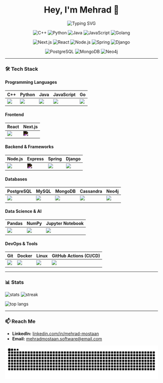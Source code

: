 <!-- Header -->
<h1 align="center">Hey, I'm Mehrad 👋</h1>

<!-- Animated typing intro -->
<p align="center">
  <img src="https://readme-typing-svg.demolab.com?font=Fira+Code&pause=1200&center=true&vCenter=true&width=800&lines=Software+Engineer+%7C+C%2B%2B+%2F+Python+%2F+Java;JavaScript+%26+Go+enjoyer;Next.js+%7C+React+%7C+Node.js;Spring+Boot+%7C+Django;SQL+(PostgreSQL)+%7C+NoSQL+(MongoDB%2C+Neo4j);AI%2C+Big+Data%2C+Systems+Programming" alt="Typing SVG" />
</p>

<!-- Badges -->
<p align="center">
  <!-- Languages -->
  <img src="https://img.shields.io/badge/C++-00599C?style=for-the-badge&logo=c%2B%2B&logoColor=white" alt="C++"/>
  <img src="https://img.shields.io/badge/Python-3776AB?style=for-the-badge&logo=python&logoColor=white" alt="Python"/>
  <img src="https://img.shields.io/badge/Java-007396?style=for-the-badge&logo=openjdk&logoColor=white" alt="Java"/>
  <img src="https://img.shields.io/badge/JavaScript-F7DF1E?style=for-the-badge&logo=javascript&logoColor=black" alt="JavaScript"/>
  <img src="https://img.shields.io/badge/Go-00ADD8?style=for-the-badge&logo=go&logoColor=white" alt="Golang"/>
<p align="center">
  <!-- Frameworks -->
  <img src="https://img.shields.io/badge/Next.js-000000?style=for-the-badge&logo=nextdotjs&logoColor=white" alt="Next.js"/>
  <img src="https://img.shields.io/badge/React-20232A?style=for-the-badge&logo=react&logoColor=61DAFB" alt="React"/>
  <img src="https://img.shields.io/badge/Node.js-339933?style=for-the-badge&logo=nodedotjs&logoColor=white" alt="Node.js"/>
  <img src="https://img.shields.io/badge/Spring-6DB33F?style=for-the-badge&logo=spring&logoColor=white" alt="Spring"/>
  <img src="https://img.shields.io/badge/Django-092E20?style=for-the-badge&logo=django&logoColor=white" alt="Django"/>
<p align="center">
  <!-- Data -->
  <img src="https://img.shields.io/badge/PostgreSQL-316192?style=for-the-badge&logo=postgresql&logoColor=white" alt="PostgreSQL"/>
  <img src="https://img.shields.io/badge/MongoDB-47A248?style=for-the-badge&logo=mongodb&logoColor=white" alt="MongoDB"/>
  <img src="https://img.shields.io/badge/Neo4j-4581C3?style=for-the-badge&logo=neo4j&logoColor=white" alt="Neo4j"/>
</p>

---
### 🛠 Tech Stack

#### Programming Languages
| C++ | Python | Java | JavaScript | Go |
|-----|--------|------|------------|----|
| <img src="https://cdn.jsdelivr.net/gh/devicons/devicon/icons/cplusplus/cplusplus-original.svg" height="40"/> | <img src="https://cdn.jsdelivr.net/gh/devicons/devicon/icons/python/python-original.svg" height="40"/> | <img src="https://cdn.jsdelivr.net/gh/devicons/devicon/icons/java/java-original.svg" height="40"/> | <img src="https://cdn.jsdelivr.net/gh/devicons/devicon/icons/javascript/javascript-original.svg" height="40"/> | <img src="https://cdn.jsdelivr.net/gh/devicons/devicon/icons/go/go-original.svg" height="40"/> |

#### Frontend
| React | Next.js |
|-------|---------|
| <img src="https://cdn.jsdelivr.net/gh/devicons/devicon/icons/react/react-original.svg" height="40"/> | <img src="https://cdn.jsdelivr.net/gh/devicons/devicon/icons/nextjs/nextjs-original.svg" height="40" style="filter: invert(1);"/> |

#### Backend & Frameworks
| Node.js | Express | Spring | Django |
|---------|---------|--------|--------|
| <img src="https://cdn.jsdelivr.net/gh/devicons/devicon/icons/nodejs/nodejs-original.svg" height="40"/> | <img src="https://cdn.jsdelivr.net/gh/devicons/devicon/icons/express/express-original.svg" height="40" style="filter: invert(1);"/> | <img src="https://cdn.jsdelivr.net/gh/devicons/devicon/icons/spring/spring-original.svg" height="40"/> | <img src="https://cdn.jsdelivr.net/gh/devicons/devicon/icons/django/django-plain.svg" height="40"/> |

#### Databases
| PostgreSQL | MySQL | MongoDB | Cassandra | Neo4j |
|------------|-------|---------|-----------|-------|
| <img src="https://cdn.jsdelivr.net/gh/devicons/devicon/icons/postgresql/postgresql-original.svg" height="40"/> | <img src="https://cdn.jsdelivr.net/gh/devicons/devicon/icons/mysql/mysql-original.svg" height="40"/> | <img src="https://cdn.jsdelivr.net/gh/devicons/devicon/icons/mongodb/mongodb-original.svg" height="40"/> | <img src="https://cdn.jsdelivr.net/gh/devicons/devicon/icons/cassandra/cassandra-original.svg" height="40"/> | <img src="https://cdn.jsdelivr.net/gh/devicons/devicon/icons/neo4j/neo4j-original.svg" height="40"/> |

#### Data Science & AI
| Pandas | NumPy | Jupyter Notebook |
|--------|-------|------------------|
| <img src="https://cdn.jsdelivr.net/gh/devicons/devicon/icons/pandas/pandas-original.svg" height="40"/> | <img src="https://cdn.jsdelivr.net/gh/devicons/devicon/icons/numpy/numpy-original.svg" height="40"/> | <img src="https://cdn.jsdelivr.net/gh/devicons/devicon/icons/jupyter/jupyter-original.svg" height="40"/> |

#### DevOps & Tools
| Git | Docker | Linux | GitHub Actions (CI/CD) |
|-----|--------|-------|------------------------|
| <img src="https://cdn.jsdelivr.net/gh/devicons/devicon/icons/git/git-original.svg" height="40"/> | <img src="https://cdn.jsdelivr.net/gh/devicons/devicon/icons/docker/docker-original.svg" height="40"/> | <img src="https://cdn.jsdelivr.net/gh/devicons/devicon/icons/linux/linux-original.svg" height="40"/> | <img src="https://cdn.jsdelivr.net/gh/devicons/devicon/icons/github/github-original.svg" height="40"/> |

---

### 📊 Stats
<p>
  <img src="https://github-readme-stats.vercel.app/api?username=Mehrad25Software&show_icons=true&theme=tokyonight" height="150" alt="stats"/>
  <img src="https://streak-stats.demolab.com?user=Mehrad25Software&theme=tokyonight" height="150" alt="streak"/>
</p>
<p>
  <img src="https://github-readme-stats.vercel.app/api/top-langs/?username=Mehrad25Software&layout=compact&theme=tokyonight" height="150" alt="top langs"/>
</p>

---

### 📫 Reach Me
- **LinkedIn:** [linkedin.com/in/mehrad-mostaan](https://www.linkedin.com/in/mehrad-mostaan)
- **Email:** [mehradmostaan.software@email.com](mailto:mehradmostaan.software@email.com)


![snake gif](https://raw.githubusercontent.com/Mehrad25Software/Mehrad25Software/output/snake.svg)

